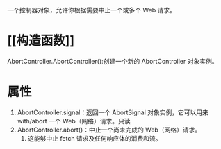 一个控制器对象，允许你根据需要中止一个或多个 Web 请求。

# [[构造函数]] 
AbortController.AbortController():创建一个新的 AbortController 对象实例。
# 属性
1. AbortController.signal：返回一个 AbortSignal 对象实例，它可以用来 with/abort 一个 Web（网络）请求。只读
2. AbortController.abort()：中止一个尚未完成的 Web（网络）请求。
	1. 这能够中止 fetch 请求及任何响应体的消费和流。